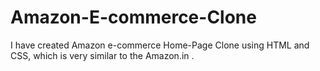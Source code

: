 # Amazon-E-commerce-Clone
I have created Amazon e-commerce Home-Page Clone using HTML and CSS, which is very similar to the Amazon.in .
